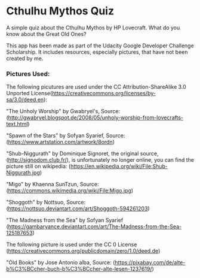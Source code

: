 # Cthulhu Mythos Quiz

A simple quiz about the Cthulhu Mythos by HP Lovecraft. What do you know about the Great Old Ones?

This app has been made as part of the Udacity Google Developer Challenge Scholarship. It includes resources, especially pictures, that have not been created by me.

### Pictures Used:

The following picutures are used under the CC Attribution-ShareAlike 3.0 Unported License(https://creativecommons.org/licenses/by-sa/3.0/deed.en):

"The Unholy Worship" by Gwabryel's, Source: (http://gwabryel.blogspot.de/2008/05/unholy-worship-from-lovecrafts-text.html)

"Spawn of the Stars" by Sofyan Syarief, Source: (https://www.artstation.com/artwork/8ordn)

"Shub-Niggurath" by Dominique Signoret, the original source, (http://signodom.club.fr/), is unfortunately no longer online, you can find the picture still on wikipedia: (https://en.wikipedia.org/wiki/File:Shub-Niggurath.jpg)

"Migo" by Khaenna SunTzun, Source: (https://commons.wikimedia.org/wiki/File:Migo.jpg)

"Shoggoth" by Nottsuo, Source: (https://nottsuo.deviantart.com/art/Shoggoth-594261203)

"The Madness from the Sea" by Sofyan Syarief (https://gambaryance.deviantart.com/art/The-Madness-from-the-Sea-125187653)
  
  
The following picture is used under the CC 0 License (https://creativecommons.org/publicdomain/zero/1.0/deed.de)

"Old Books" by Jose Antonio alba, Source: (https://pixabay.com/de/alte-b%C3%BCcher-buch-b%C3%BCcher-alte-lesen-1237619/)

